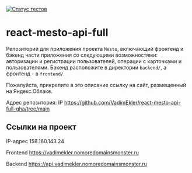 [![Статус тестов](../../actions/workflows/tests.yml/badge.svg)](../../actions/workflows/tests.yml)

# react-mesto-api-full
Репозиторий для приложения проекта `Mesto`, включающий фронтенд и бэкенд части приложения со следующими возможностями: авторизации и регистрации пользователей, операции с карточками и пользователями. Бэкенд расположите в директории `backend/`, а фронтенд - в `frontend/`. 
  
Пожалуйста, прикрепите в это описание ссылку на сайт, размещенный на Яндекс.Облаке.

Адрес репозитория: IP https://github.com/VadimEkler/react-mesto-api-full-gha/tree/main

## Ссылки на проект

IP-адрес 158.160.143.24

Frontend https://vadimekler.nomoredomainsmonster.ru

Backend https://api.vadimekler.nomoredomainsmonster.ru
